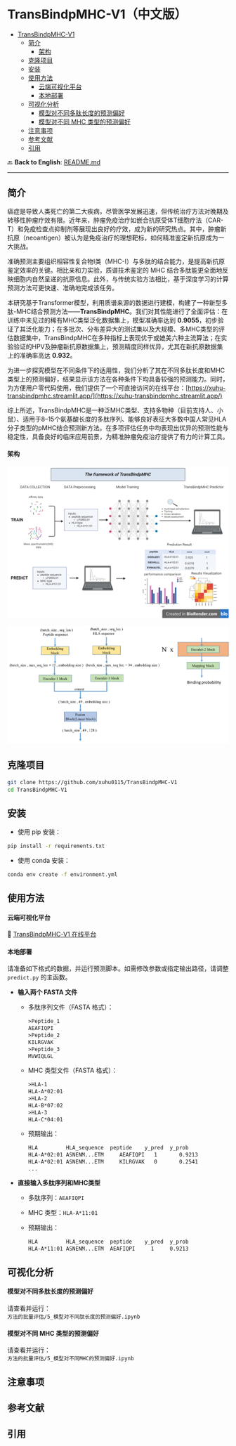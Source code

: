 # TransBindpMHC-V1（中文版）

- [TransBindpMHC-V1](#transbindpmhc-v1)
  - [简介](#简介)
    - [架构](#架构)
  - [克隆项目](#克隆项目)
  - [安装](#安装)
  - [使用方法](#使用方法)
    - [云端可视化平台](#云端可视化平台)
    - [本地部署](#本地部署)
  - [可视化分析](#可视化分析)
    - [模型对不同多肽长度的预测偏好](#模型对不同多肽长度的预测偏好)
    - [模型对不同 MHC 类型的预测偏好](#模型对不同-mhc-类型的预测偏好)
  - [注意事项](#注意事项)
  - [参考文献](#参考文献)
  - [引用](#引用)

🔙 **Back to English**: [README.md](README.md)

---

## 简介

癌症是导致人类死亡的第二大疾病，尽管医学发展迅速，但传统治疗方法对晚期及转移性肿瘤疗效有限。近年来，肿瘤免疫治疗如嵌合抗原受体T细胞疗法（CAR-T）和免疫检查点抑制剂等展现出良好的疗效，成为新的研究热点。其中，肿瘤新抗原（neoantigen）被认为是免疫治疗的理想靶标，如何精准鉴定新抗原成为一大挑战。

准确预测主要组织相容性复合物I类（MHC-I）与多肽的结合能力，是提高新抗原鉴定效率的关键。相比亲和力实验，质谱技术鉴定的 MHC 结合多肽能更全面地反映细胞内自然呈递的抗原信息。此外，与传统实验方法相比，基于深度学习的计算预测方法可更快速、准确地完成该任务。

本研究基于Transformer模型，利用质谱来源的数据进行建模，构建了一种新型多肽-MHC结合预测方法——**TransBindpMHC**。我们对其性能进行了全面评估：在训练中未见过的稀有MHC类型泛化数据集上，模型准确率达到 **0.9055**，初步验证了其泛化能力；在多批次、分布差异大的测试集以及大规模、多MHC类型的评估数据集中，TransBindpMHC在多种指标上表现优于或媲美六种主流算法；在实验验证的HPV及肿瘤新抗原数据集上，预测精度同样优异，尤其在新抗原数据集上的准确率高达 **0.932**。

为进一步探究模型在不同条件下的适用性，我们分析了其在不同多肽长度和MHC类型上的预测偏好，结果显示该方法在各种条件下均具备较强的预测能力。同时，为方便用户零代码使用，我们提供了一个可直接访问的在线平台：[https://xuhu-transbindpmhc.streamlit.app/](https://xuhu-transbindpmhc.streamlit.app/)

综上所述，TransBindpMHC是一种泛MHC类型、支持多物种（目前支持人、小鼠）、适用于8–15个氨基酸长度的多肽序列、能够良好表征大多数中国人常见HLA分子类型的pMHC结合预测新方法。在多项评估任务中均表现出优异的预测性能与稳定性，具备良好的临床应用前景，为精准肿瘤免疫治疗提供了有力的计算工具。

#### 架构

<p align="center">
  <img src="images/framework.jpeg" alt="TransBindpMHC_Framework" width="600"/>
</p>

<p align="center">
  <img src="images/structure.png" alt="TransBindpMHC_structure" width="600"/>
</p>

## 克隆项目

```bash
git clone https://github.com/xuhu0115/TransBindpMHC-V1
cd TransBindpMHC-V1
```

## 安装

- 使用 pip 安装：
```bash
pip install -r requirements.txt
```

- 使用 conda 安装：
```bash
conda env create -f environment.yml
```

## 使用方法

#### 云端可视化平台

🔗 [TransBindpMHC-V1 在线平台](https://xuhu-transbindpmhc.streamlit.app/)

#### 本地部署

请准备如下格式的数据，并运行预测脚本。如需修改参数或指定输出路径，请调整 `predict.py` 的主函数。

- **输入两个 FASTA 文件**

  - 多肽序列文件（FASTA 格式）：
    ```fasta
    >Peptide_1
    AEAFIQPI
    >Peptide_2
    KILRGVAK
    >Peptide_3
    MVWIQLGL
    ```

  - MHC 类型文件（FASTA 格式）：
    ```fasta
    >HLA-1
    HLA-A*02:01
    >HLA-2
    HLA-B*07:02
    >HLA-3
    HLA-C*04:01
    ```

  - 预期输出：
    ```
    HLA         HLA_sequence  peptide    y_pred  y_prob
    HLA-A*02:01 ASNENM...ETM     AEAFIQPI   1       0.9213
    HLA-A*02:01 ASNENM...ETM     KILRGVAK   0       0.2541
    ...
    ```

- **直接输入多肽序列和MHC类型**

  - 多肽序列：`AEAFIQPI`
  - MHC 类型：`HLA-A*11:01`

  - 预期输出：
    ```
    HLA         HLA_sequence  peptide    y_pred  y_prob
    HLA-A*11:01 ASNENM...ETM  AEAFIQPI     1     0.9213
    ```

## 可视化分析

#### 模型对不同多肽长度的预测偏好

请查看并运行：  
`方法的批量评估/5_模型对不同肽长度的预测偏好.ipynb`

#### 模型对不同 MHC 类型的预测偏好

请查看并运行：  
`方法的批量评估/5_模型对不同MHC的预测偏好.ipynb`

## 注意事项

## 参考文献

## 引用
